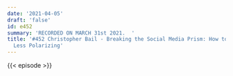 ```yaml
---
date: '2021-04-05'
draft: 'false'
id: e452
summary: 'RECORDED ON MARCH 31st 2021.  '
title: '#452 Christopher Bail - Breaking the Social Media Prism: How to Make Our Platforms
  Less Polarizing'
---
```

{{< episode >}}
